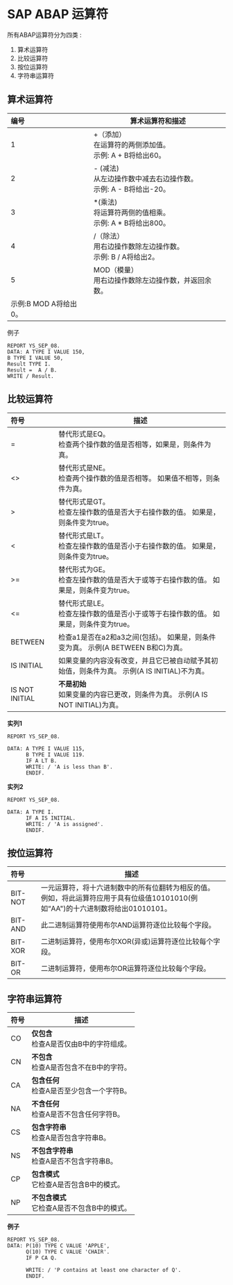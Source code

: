 SAP ABAP 运算符
=========
所有ABAP运算符分为四类 :
1. 算术运算符
2. 比较运算符 
3. 按位运算符
4. 字符串运算符

## **算术运算符**
|编号|算术运算符和描述|
|:--|----|
|1|+（添加）<br>在运算符的两侧添加值。 <br>示例: A + B将给出60。|
|2|- (减法) <br>从左边操作数中减去右边操作数。 <br>示例: A - B将给出-20。|
|3|*(乘法)<br>将运算符两侧的值相乘。 <br>示例: A * B将给出800。|
|4|/（除法）<br>用右边操作数除左边操作数。 <br>示例: B / A将给出2。|
|5|MOD（模量）<br>用右边操作数除左边操作数，并返回余数。 <br>
示例:B MOD A将给出0。|

例子
```abap
REPORT YS_SEP_08. 
DATA: A TYPE I VALUE 150, 
B TYPE I VALUE 50, 
Result TYPE I. 
Result =  A / B. 
WRITE / Result.
```

## **比较运算符**
|符号|描述|
|:--|----|
|=  |替代形式是EQ。<br>检查两个操作数的值是否相等，如果是，则条件为真。|
|<> |替代形式是NE。<br>检查两个操作数的值是否相等。 如果值不相等，则条件为真。|
|>  | 替代形式是GT。<br>检查左操作数的值是否大于右操作数的值。 如果是，则条件变为true。|
|<  |替代形式是LT。<br>检查左操作数的值是否小于右操作数的值。 如果是，则条件变为true。|
|>= | 替代形式为GE。<br>检查左操作数的值是否大于或等于右操作数的值。 如果是，则条件变为true。|
|<= |替代形式是LE。<br>检查左操作数的值是否小于或等于右操作数的值。 如果是，则条件变为true。|
|BETWEEN|检查a1是否在a2和a3之间(包括)。 如果是，则条件变为真。 示例(A BETWEEN B和C)为真。|
|IS INITIAL|如果变量的内容没有改变，并且它已被自动赋予其初始值，则条件为真。 示例(A IS INITIAL)不为真。|
|IS NOT INITIAL|**不是初始**<br>如果变量的内容已更改，则条件为真。 示例(A IS NOT INITIAL)为真。|
**实列1**
```abap
REPORT YS_SEP_08. 

DATA: A TYPE I VALUE 115,
      B TYPE I VALUE 119.
      IF A LT B.
      WRITE: / 'A is less than B'.
      ENDIF.
```
**实列2**
```abap
REPORT YS_SEP_08. 

DATA: A TYPE I.
      IF A IS INITIAL.
      WRITE: / 'A is assigned'.
      ENDIF.
```

## **按位运算符**
|符号|描述|
|:--|----|
|BIT-NOT|一元运算符，将十六进制数中的所有位翻转为相反的值。 <br>例如，将此运算符应用于具有位级值10101010(例如“AA")的十六进制数将给出01010101。|
|BIT-AND|此二进制运算符使用布尔AND运算符逐位比较每个字段。|
|BIT-XOR|二进制运算符，使用布尔XOR(异或)运算符逐位比较每个字段。|
|BIT-OR|二进制运算符，使用布尔OR运算符逐位比较每个字段。|

## **字符串运算符**
|符号|描述|
|:--|----|
|CO|**仅包含**<br>检查A是否仅由B中的字符组成。|
|CN|**不包含**<br>检查A是否包含不在B中的字符。|
|CA|**包含任何**<br>检查A是否至少包含一个字符B。|
|NA|**不含任何**<br>检查A是否不包含任何字符B。|
|CS|**包含字符串**<br>检查A是否包含字符串B。|
|NS|**不包含字符串**<br>检查A是否不包含字符串B。|
|CP|**包含模式**<br>它检查A是否包含B中的模式。|
|NP|**不包含模式**<br>它检查A是否不包含B中的模式。|

**例子**
```abap
REPORT YS_SEP_08. 
DATA: P(10) TYPE C VALUE 'APPLE',
      Q(10) TYPE C VALUE 'CHAIR'.
      IF P CA Q.
	
      WRITE: / 'P contains at least one character of Q'.
      ENDIF.
```